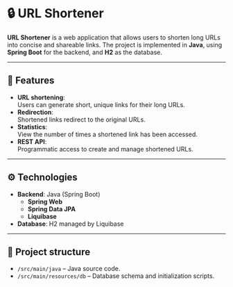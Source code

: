 # 🔒 URL Shortener

**URL Shortener** is a web application that allows users to shorten long URLs into concise and shareable links. The project is implemented in **Java**, using **Spring Boot** for the backend, and **H2** as the database.

---

## 🌟 Features
- **URL shortening**:  
  Users can generate short, unique links for their long URLs.
- **Redirection**:  
  Shortened links redirect to the original URLs.
- **Statistics**:  
  View the number of times a shortened link has been accessed.
- **REST API**:  
  Programmatic access to create and manage shortened URLs.

---

## ⚙️ Technologies
- **Backend**: Java (Spring Boot)
  - **Spring Web**
  - **Spring Data JPA**
  - **Liquibase**
- **Database**: H2 managed by Liquibase

---

## 📂 Project structure
- `/src/main/java` – Java source code.
- `/src/main/resources/db` – Database schema and initialization scripts.
